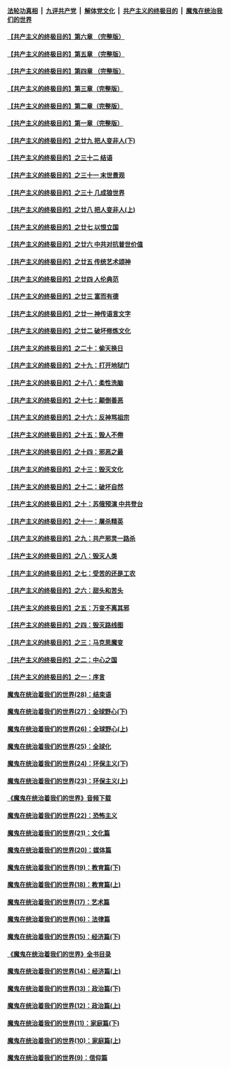 ####  [法轮功真相](../../../../basic/blob/master/README.md?t=06271731) &nbsp;|&nbsp; [九评共产党](../../../../9ping.md/blob/master/README.md?t=06271731) &nbsp;|&nbsp; [解体党文化](../../../../jtdwh.md/blob/master/README.md?t=06271731)  &nbsp;|&nbsp; [共产主义的终极目的](../../../../gczydzjmd.md/blob/master/README.md?t=06271731) &nbsp;|&nbsp; [魔鬼在统治我们的世界](../../../../mgztzwmdsj.md/blob/master/README.md?t=06271731) 

#### [【共产主义的终极目的】第六章 （完整版）](../pages/nsc422/n11428913.md?t=06271731) 

#### [【共产主义的终极目的】第五章 （完整版）](../pages/nsc422/n11428912.md?t=06271731) 

#### [【共产主义的终极目的】第四章 （完整版）](../pages/nsc422/n11428907.md?t=06271731) 

#### [【共产主义的终极目的】第三章（完整版）](../pages/nsc422/n11428848.md?t=06271731) 

#### [【共产主义的终极目的】第二章（完整版）](../pages/nsc422/n11428831.md?t=06271731) 

#### [【共产主义的终极目的】第一章（完整版）](../pages/nsc422/n11417651.md?t=06271731) 

#### [【共产主义的终极目的】之廿九 把人变非人(下)](../pages/nsc422/n11344140.md?t=06271731) 

#### [【共产主义的终极目的】之三十二 结语](../pages/nsc422/n11360535.md?t=06271731) 

#### [【共产主义的终极目的】之三十一 末世景观](../pages/nsc422/n11351129.md?t=06271731) 

#### [【共产主义的终极目的】之三十 几成狼世界](../pages/nsc422/n11348280.md?t=06271731) 

#### [【共产主义的终极目的】之廿八 把人变非人(上)](../pages/nsc422/n11340492.md?t=06271731) 

#### [【共产主义的终极目的】之廿七 以恨立国](../pages/nsc422/n11336944.md?t=06271731) 

#### [【共产主义的终极目的】之廿六 中共对抗普世价值](../pages/nsc422/n11324785.md?t=06271731) 

#### [【共产主义的终极目的】之廿五 传统艺术颂神](../pages/nsc422/n11296396.md?t=06271731) 

#### [【共产主义的终极目的】之廿四 人伦典范](../pages/nsc422/n11296397.md?t=06271731) 

#### [【共产主义的终极目的】之廿三 富而有德](../pages/nsc422/n11283598.md?t=06271731) 

#### [【共产主义的终极目的】之廿一 神传语言文字](../pages/nsc422/n11263265.md?t=06271731) 

#### [【共产主义的终极目的】之廿二 破坏修炼文化](../pages/nsc422/n11245728.md?t=06271731) 

#### [【共产主义的终极目的】之二十：偷天换日](../pages/nsc422/n11238846.md?t=06271731) 

#### [【共产主义的终极目的】之十九：打开地狱门](../pages/nsc422/n11206376.md?t=06271731) 

#### [【共产主义的终极目的】之十八：柔性洗脑](../pages/nsc422/n11199994.md?t=06271731) 

#### [【共产主义的终极目的】之十七：颠倒善恶](../pages/nsc422/n11179782.md?t=06271731) 

#### [【共产主义的终极目的】之十六：反神骂祖宗](../pages/nsc422/n11166798.md?t=06271731) 

#### [【共产主义的终极目的】之十五：毁人不倦](../pages/nsc422/n11166792.md?t=06271731) 

#### [【共产主义的终极目的】之十四：邪恶之最](../pages/nsc422/n11150249.md?t=06271731) 

#### [【共产主义的终极目的】之十三：毁灭文化](../pages/nsc422/n11135227.md?t=06271731) 

#### [【共产主义的终极目的】之十二：破坏自然](../pages/nsc422/n11135214.md?t=06271731) 

#### [【共产主义的终极目的】之十：苏俄预演 中共登台](../pages/nsc422/n11118424.md?t=06271731) 

#### [【共产主义的终极目的】之十一：屠杀精英](../pages/nsc422/n11118442.md?t=06271731) 

#### [【共产主义的终极目的】之九：共产邪灵一路杀](../pages/nsc422/n11114139.md?t=06271731) 

#### [【共产主义的终极目的】之八：毁灭人类](../pages/nsc422/n11108503.md?t=06271731) 

#### [【共产主义的终极目的】之七：受苦的还是工农](../pages/nsc422/n11101809.md?t=06271731) 

#### [【共产主义的终极目的】之六：甜头和苦头](../pages/nsc422/n11096971.md?t=06271731) 

#### [【共产主义的终极目的】之五：万变不离其邪](../pages/nsc422/n11091285.md?t=06271731) 

#### [【共产主义的终极目的】之四：毁灭路线图](../pages/nsc422/n11086284.md?t=06271731) 

#### [【共产主义的终极目的】之三：马克思魔变](../pages/nsc422/n11061941.md?t=06271731) 

#### [【共产主义的终极目的】之二：中心之国](../pages/nsc422/n11047728.md?t=06271731) 

#### [【共产主义的终极目的】之一：序言](../pages/nsc422/n11086077.md?t=06271731) 

#### [魔鬼在统治着我们的世界(28)：结束语](../pages/nsc422/n10936246.md?t=06271731) 

#### [魔鬼在统治着我们的世界(27)：全球野心(下)](../pages/nsc422/n10928319.md?t=06271731) 

#### [魔鬼在统治着我们的世界(26)：全球野心(上)](../pages/nsc422/n10900318.md?t=06271731) 

#### [魔鬼在统治着我们的世界(25)：全球化](../pages/nsc422/n10788205.md?t=06271731) 

#### [魔鬼在统治着我们的世界(24)：环保主义(下)](../pages/nsc422/n10695307.md?t=06271731) 

#### [魔鬼在统治着我们的世界(23)：环保主义(上)](../pages/nsc422/n10688613.md?t=06271731) 

#### [《魔鬼在统治着我们的世界》音频下载](../pages/nsc422/n10635553.md?t=06271731) 

#### [魔鬼在统治着我们的世界(22)：恐怖主义](../pages/nsc422/n10614727.md?t=06271731) 

#### [魔鬼在统治着我们的世界(21)：文化篇](../pages/nsc422/n10597706.md?t=06271731) 

#### [魔鬼在统治着我们的世界(20)：媒体篇](../pages/nsc422/n10586579.md?t=06271731) 

#### [魔鬼在统治着我们的世界(19)：教育篇(下)](../pages/nsc422/n10564808.md?t=06271731) 

#### [魔鬼在统治着我们的世界(18)：教育篇(上)](../pages/nsc422/n10526970.md?t=06271731) 

#### [魔鬼在统治着我们的世界(17)：艺术篇](../pages/nsc422/n10499093.md?t=06271731) 

#### [魔鬼在统治着我们的世界(16)：法律篇](../pages/nsc422/n10485969.md?t=06271731) 

#### [魔鬼在统治着我们的世界(15)：经济篇(下)](../pages/nsc422/n10469975.md?t=06271731) 

#### [《魔鬼在统治着我们的世界》全书目录](../pages/nsc422/n10464261.md?t=06271731) 

#### [魔鬼在统治着我们的世界(14)：经济篇(上)](../pages/nsc422/n10457370.md?t=06271731) 

#### [魔鬼在统治着我们的世界(13)：政治篇(下)](../pages/nsc422/n10448270.md?t=06271731) 

#### [魔鬼在统治着我们的世界(12)：政治篇(上)](../pages/nsc422/n10444576.md?t=06271731) 

#### [魔鬼在统治着我们的世界(11)：家庭篇(下)](../pages/nsc422/n10440961.md?t=06271731) 

#### [魔鬼在统治着我们的世界(10)：家庭篇(上)](../pages/nsc422/n10435448.md?t=06271731) 

#### [魔鬼在统治着我们的世界(9)：信仰篇](../pages/nsc422/n10432159.md?t=06271731) 

